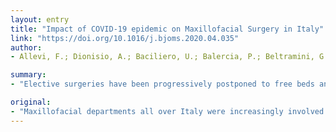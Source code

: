 ```yaml
---
layout: entry
title: "Impact of COVID-19 epidemic on Maxillofacial Surgery in Italy"
link: "https://doi.org/10.1016/j.bjoms.2020.04.035"
author:
- Allevi, F.; Dionisio, A.; Baciliero, U.; Balercia, P.; Beltramini, G. A.; Bertossi, D.; Bozzetti, A.; Califano, L.; Cascone, P.; Colombo, L.; Copelli, C.; De Ponte, F. S.; De Riu, G.; Monaca, M. D.; Fusetti, S.; Gali??, M.; Giann, A. B.; Longo, F.; Mannucci, N.; Nocini, P. F.; Pelo, S.; Ramieri, G.; Sesenna, E.; Solazzo, L.; Spinelli, G.; Tarsitano, A.; Tartaro, G.; Valentini, V.; Verrina, G.; Biglioli, F.

summary:
- "Elective surgeries have been progressively postponed to free beds and offer human and material sources. We compiled an inventory of 32 questions to evaluate the impact of SARS-COV2 epidemic on Maxillofacial Surgery. The questionnaire focused on three different aspects: the variation of the workload, the reduction of team members and a consistent decrease of elective activities."

original:
- "Maxillofacial departments all over Italy were increasingly involved in facing the COVID-19 emergency. Elective surgeries have been progressively postponed to free beds and offer human and material sources. We compiled an inventory of 32 questions to evaluate the impact of SARS-COV2 epidemic on Maxillofacial Surgery in 23 selected Italian Maxillofacial departments. The questionnaire focused on three different aspects: the variation of the workload, showing both a reduction of the number of team members (-16% among specialists, -11% among residents) due to reallocation or contamination and a consistent decrease of elective activities (the number of outpatients visits loss during the first Covid-19 epidemic month is about 10000 all over Italy), while only tumor surgery and trauma surgery has been widely guaranteed; the screening procedures on patients and physicians (22% of maxillofacial units found infected surgeons, 4% of all Maxillofacial surgeons); and the availability of Personal Protective Equipment, whose supply is considered partial from 48% of Maxillofacial departments. The emergency forced the Italian health system to change the way we work but only time will prove these changes effective."
---
```


